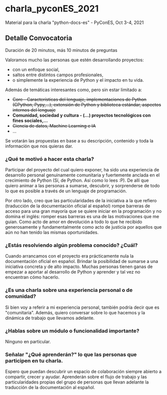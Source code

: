 # charla_pyconES_2021
Material para la charla "python-docs-es" -  PyConES, Oct 3-4, 2021

## Detalle Convocatoria
Duración de 20 minutos, más 10 minutos de preguntas

Valoramos mucho las personas que estén desarrollando proyectos:
- con un enfoque social,
- saltos entre distintos campos profesionales,
- o simplemente la experiencia de Python y el impacto en tu vida.

Además de temáticas interesantes como, pero sin estar limitado a:
- ~~Core - Características del lenguaje, implementaciones de Python (CPython, Pypy,...), extensión de Python y biblioteca estándar, aspectos internos del lenguaje~~
- **Comunidad, sociedad y cultura - (...) proyectos tecnológicos con fines sociales,…**
- ~~Ciencia de datos, Machine Learning e IA~~
- ...

Se votarán las propuestas en base a su descripción, contenido y toda la información que nos quieras dar.

### ¿Qué te motivó a hacer esta charla?
Participar del proyecto del cual quiero exponer, ha sido una experiencia de desarrollo personal genuinamente comunitaria y fuertemente anclada en el crecimiento de Python (Sí, de Python. Así como lo lees :P).
De allí que quiero animar a las personas a sumarse, descubrir, y sorprenderse de todo lo que es posible a través de un lenguaje de programación.

Por otro lado, creo que las particularidades de la iniciativa a la que refiero (traducción de la documentación oficial al español) rompe barreras de acceso para una gran mayoría que se quiere iniciar en la programación y no domina el inglés: romper esas barreras es una de las motivaciones que me guian. Como acto de amor en devolución a todo lo que he recibido generosamente y fundamentalmente como acto de justicia por aquellos que aún no han tenido las mismas oportunidades.

### ¿Estás resolviendo algún problema conocido? ¿Cuál?
Cuando arrancamos con el proyecto era prácticamente nula la documentación oficial en español.
Brindar la posibilidad de sumarse a una iniciativa concreta y de alto impacto. Muchas personas tienen ganas de empezar a aportar al desarrollo de Python y aprender y tal vez no encuentran cómo hacerlo.

### ¿Es una charla sobre una experiencia personal o de comunidad?
Si bien voy a referir a mi experiencia personal, también podría decir que es "comunitaria". Además, quiero conversar sobre lo que hacemos y la dinámica de trabajo que llevamos adelante.

### ¿Hablas sobre un módulo o funcionalidad importante?
Ninguno en particular.

### Señalar "¿Qué aprenderán?" lo que las personas que participen en tu charla.
Espero que puedan descubrir un espacio de colaboración siempre abierto a compartir, crecer y ayudar.
Aprenderán sobre el flujo de trabajo y las particularidades propias del grupo de personas que llevan adelante la traducción de la documentación al español.